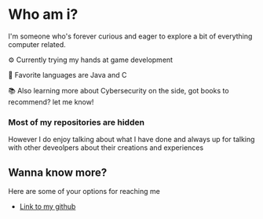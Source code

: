 # Who am i?

I'm someone who's forever curious and eager to explore a bit of everything computer related.

⚙️ Currently trying my hands at game development

📜 Favorite languages are Java and C

📚 Also learning more about Cybersecurity on the side, got books to recommend? let me know!

### Most of my repositories are hidden
However I do enjoy talking about what I have done and always up for talking with other deveolpers about their creations and experiences 

## Wanna know more? 
Here are some of your options for reaching me
* [Link to my github](https://github.com/AmosAX)